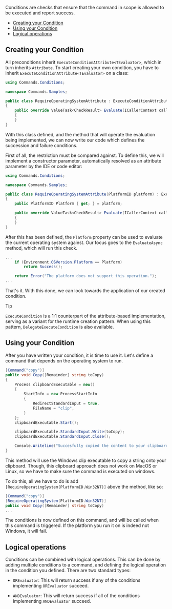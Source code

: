 Conditions are checks that ensure that the command in scope is allowed to be executed and report success. 

- [Creating your Condition](#creating-your-condition)
- [Using your Condition](#using-your-condition)
- [Logical operations](#logical-operations)

## Creating your Condition

All preconditions inherit `ExecuteConditionAttribute<TEvaluator>`, which in turn inherits `Attribute`. 
To start creating your own condition, you have to inherit `ExecuteConditionAttribute<TEvaluator>` on a class:

```cs
using Commands.Conditions;

namespace Commands.Samples;

public class RequireOperatingSystemAttribute : ExecuteConditionAttribute<ANDEvaluator>
{
    public override ValueTask<CheckResult> Evaluate(ICallerContext caller, Command command, IServiceProvider services, CancellationToken cancellationToken)
    {
    }
}
```

With this class defined, and the method that will operate the evaluation being implemented, we can now write our code which defines the succession and failure conditions.

First of all, the restriction must be compared against. 
To define this, we will implement a constructor parameter, automatically resolved as an attribute parameter by the IDE or code editor:

```cs
using Commands.Conditions;

namespace Commands.Samples;

public class RequireOperatingSystemAttribute(PlatformID platform) : ExecuteConditionAttribute<ANDEvaluator>
{
    public PlatformID Platform { get; } = platform;

    public override ValueTask<CheckResult> Evaluate(ICallerContext caller, Command command, IServiceProvider services, CancellationToken cancellationToken)
    {
    }
}
```

After this has been defined, the `Platform` property can be used to evaluate the current operating system against. 
Our focus goes to the `EvaluateAsync` method, which will run this check.

```cs
...
    if (Environment.OSVersion.Platform == Platform)
        return Success();

    return Error("The platform does not support this operation.");
...
```

That's it. With this done, we can look towards the application of our created condition.

> [!TIP]
> `ExecuteCondition` is a 1:1 counterpart of the attribute-based implementation, serving as a variant for the runtime creation pattern. 
> When using this pattern, `DelegateExecuteCondition` is also available.

## Using your Condition

After you have written your condition, it is time to use it. Let's define a command that depends on the operating system to run.

```cs
[Command("copy")]
public void Copy([Remainder] string toCopy)
{
    Process clipboardExecutable = new()
    {
        StartInfo = new ProcessStartInfo
        {
            RedirectStandardInput = true,
            FileName = "clip",
        }
    };
    clipboardExecutable.Start();

    clipboardExecutable.StandardInput.Write(toCopy);
    clipboardExecutable.StandardInput.Close();

    Console.Writeline("Succesfully copied the content to your clipboard.");
}
```

This method will use the Windows clip executable to copy a string onto your clipboard. 
Though, this clipboard approach does not work on MacOS or Linux, so we have to make sure the command is executed on windows.

To do this, all we have to do is add `[RequireOperatingSystem(PlatformID.Win32NT)]` above the method, like so:

```cs
[Command("copy")]
[RequireOperatingSystem(PlatformID.Win32NT)]
public void Copy([Remainder] string toCopy)
...
```

The conditions is now defined on this command, and will be called when this command is triggered. 
If the platform you run it on is indeed not Windows, it will fail.

## Logical operations

Conditions can be combined with logical operations. This can be done by adding multiple conditions to a command, and defining the logical operation in the condition you defined. There are two standard types:

- `OREvaluator`: This will return success if any of the conditions implementing `OREvaluator` succeed.

- `ANDEvaluator`: This will return success if all of the conditions implementing `ANDEvaluator` succeed.